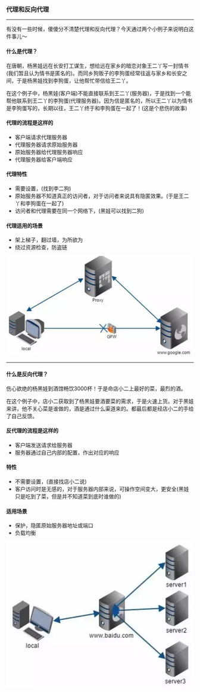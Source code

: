 ### 代理和反向代理
-------
有没有一些时候，傻傻分不清楚代理和反向代理？今天通过两个小例子来说明白这件事儿～

#### 什么是代理？
在唐朝，杨黑娃远在长安打工谋生，想给远在家乡的暗恋对象王二丫写一封情书(我们暂且认为情书是匿名的)。而同乡狗贩子的李狗蛋经常往返与家乡和长安之间，于是杨黑娃找到李狗蛋，让他帮忙带信给王二丫。

在这个例子中，杨黑娃(客户端)不能直接联系到王二丫(服务器)，于是找到一个能帮他联系到王二丫的李狗蛋(代理服务器)。因为信是匿名的，所以王二丫以为情书是李狗蛋写的，长期以往，王二丫终于和李狗蛋在一起了！(这是个悲伤的故事)

#### 代理的流程是这样的
* 客户端请求代理服务器
* 代理服务器请求原始服务器
* 原始服务器给代理服务器响应
* 代理服务器给客户端响应

#### 代理特性
* 需要设置，(找到李二狗)
* 原始服务器不知道真正的访问者，对于访问者来说具有隐匿效果。(于是王二丫和李狗蛋在一起了)
* 访问者和代理需要在同一个网络下，(黑娃可以找到二狗)

#### 代理适用的场景
* 架上梯子，翻过墙，为所欲为
* 绕过资源检查，防盗链

![img](./images/proxy.png)

------

#### 什么是反向代理？
伤心欲绝的杨黑娃到酒馆畅饮3000杯！于是命店小二上最好的菜，最烈的酒。

在这个例子中，店小二获取到了杨黑娃要酒要菜的需求，于是火速上货。对于黑娃来讲，他不关心菜是谁做的，酒是通过什么渠道来的。都最后都是经店小二的手给了自己反馈。

#### 反代理的流程是这样的
* 客户端发送请求给服务器
* 服务器通过自己内部的配置，作出对应的响应 

#### 特性
* 不需要设置，(直接找店小二说)
* 客户访问时是无感的，对于服务器内部来说，可操作空间变大，更安全(黑娃只是吃到了菜，但是并不知道菜到底时谁做的)

#### 适用场景
* 保护，隐匿原始服务器地址或端口
* 负载均衡

![img](./images/proxy2.png)
